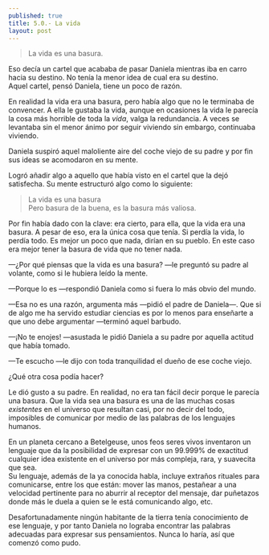 ```yaml
---
published: true
title: 5.0.- La vida
layout: post
---
```

>La vida es una basura.  

Eso decía un cartel que acababa de pasar Daniela mientras iba en carro hacia su destino. No tenía la menor idea de cual era su destino.  
Aquel cartel, pensó Daniela, tiene un poco de razón.

En realidad la vida era una basura, pero había algo que no le terminaba de convencer. A ella le gustaba la vida, aunque en ocasiones la vida le parecía la cosa más horrible de toda la _vida_, valga la redundancia. A veces se levantaba sin el menor ánimo por seguir viviendo sin embargo, continuaba viviendo.

Daniela suspiró aquel maloliente aire del coche viejo de su padre y por fin sus ideas se acomodaron en su mente.

Logró añadir algo a aquello que había visto en el cartel que la dejó satisfecha. Su mente estructuró algo como lo siguiente:

>La vida es una basura  
>Pero basura de la buena, es la basura más valiosa.

Por fin había dado con la clave: era cierto, para ella, que la vida era una basura. A pesar de eso, era la única cosa que tenía. Si perdía la vida, lo perdía todo. Es mejor un poco que nada, dirían en su pueblo. En este caso era mejor tener la basura de vida que no tener nada.

—¿Por qué piensas que la vida es una basura? —le preguntó su padre al volante, como si le hubiera leído la mente.

—Porque lo es —respondió Daniela como si fuera lo más obvio del mundo.

—Esa no es una razón, argumenta más —pidió el padre de Daniela—. Que si de algo me ha servido estudiar ciencias es por lo menos para enseñarte a que uno debe argumentar —terminó aquel barbudo.

—¡No te enojes! —asustada le pidió Daniela a su padre por aquella actitud que había tomado.

—Te escucho —le dijo con toda tranquilidad el dueño de ese coche viejo.

¿Qué otra cosa podía hacer?

Le dió gusto a su padre. En realidad, no era tan fácil decir porque le parecía una basura. Que la vida sea una basura es una de las muchas cosas _existentes_ en el universo que resultan casi, por no decir del todo, imposibles de comunicar por medio de las palabras de los lenguajes humanos.

En un planeta cercano a Betelgeuse, unos feos seres vivos inventaron un lenguaje que da la posibilidad de expresar con un 99.999% de exactitud cualquier idea existente en el universo por más compleja, rara, y suavecita que sea.  
Su lenguaje, además de la ya conocida habla, incluye extraños rituales para comunicarse, entre los que están: mover las manos, pestañear a una velocidad pertinente para no aburrir al receptor del mensaje, dar puñetazos donde más le duela a quien se le está comunicando algo, etc.

Desafortunadamente ningún habitante de la tierra tenía conocimiento de ese lenguaje, y por tanto Daniela no lograba encontrar las palabras adecuadas para expresar sus pensamientos. Nunca lo haría, así que comenzó como pudo.